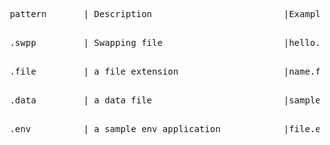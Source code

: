 <pre> pattern       | Description                         |Example <br>   </pre>
<pre> .swpp         | Swapping file                       |hello.c.swp <br> </pre>
<pre> .file         | a file extension                    |name.file <br> </pre>
<pre> .data         | a data file                         |sample.data <br> </pre>
<pre> .env          | a sample env application            |file.env
